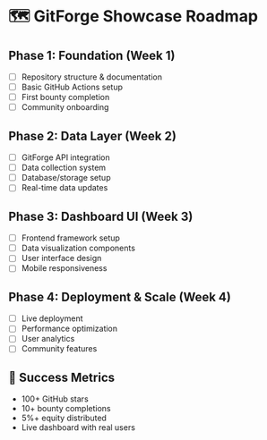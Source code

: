 # 🗺️ GitForge Showcase Roadmap

## Phase 1: Foundation (Week 1)
- [ ] Repository structure & documentation
- [ ] Basic GitHub Actions setup
- [ ] First bounty completion
- [ ] Community onboarding

## Phase 2: Data Layer (Week 2)
- [ ] GitForge API integration
- [ ] Data collection system
- [ ] Database/storage setup
- [ ] Real-time data updates

## Phase 3: Dashboard UI (Week 3)
- [ ] Frontend framework setup
- [ ] Data visualization components
- [ ] User interface design
- [ ] Mobile responsiveness

## Phase 4: Deployment & Scale (Week 4)
- [ ] Live deployment
- [ ] Performance optimization
- [ ] User analytics
- [ ] Community features

## 🎯 Success Metrics
- 100+ GitHub stars
- 10+ bounty completions
- 5%+ equity distributed
- Live dashboard with real users
